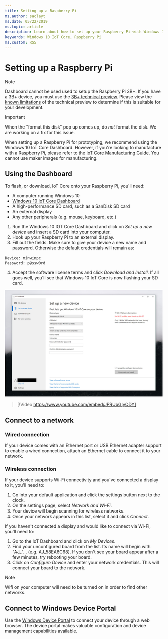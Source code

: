 ```yaml
---
title: Setting up a Raspberry Pi
ms.author: saclayt 
ms.date: 05/22/2019 
ms.topic: article 
description: Learn about how to set up your Raspberry Pi with Windows 10 IoT Core.
keywords: Windows 10 IoT Core, Raspberry Pi
ms.custom: RS5
---
```


# Setting up a Raspberry Pi

> [!NOTE]
> Dashboard cannot be used used to setup the Raspberry Pi 3B+. If you have a 3B+ device, you must use the [3B+ technical preview](https://www.microsoft.com/en-us/software-download/windowsiot). Please view the [known limitations](https://docs.microsoft.com/en-us/windows/iot-core/troubleshooting) of the technical preview to determine if this is suitable for your development.

> [!IMPORTANT]
> When the "format this disk" pop up comes up, do _not_ format the disk. We are working on a fix for this issue.

When setting up a Raspberry Pi for prototyping, we recommend using the Windows 10 IoT Core Dashboard. However, if you're looking to manufacture with a Raspberry Pi, please refer to the [IoT Core Manufacturing Guide](https://docs.microsoft.com/en-us/windows-hardware/manufacture/iot/iot-core-manufacturing-guide). You cannot use maker images for manufacturing.

## Using the Dashboard

To flash, or download, IoT Core onto your Raspberry Pi, you'll need:
* A computer running Windows 10 
* [Windows 10 IoT Core Dashboard](https://docs.microsoft.com/windows/iot-core/downloads)
* A high-performance SD card, such as a SanDisk SD card
* An external display
* Any other peripherals (e.g. mouse, keyboard, etc.)

1. Run the Windows 10 IOT Core Dashboard and click on *Set up a new device* and insert a SD card into your computer.
2. Hook up your Raspberry Pi to an external display.
3. Fill out the fields. Make sure to give your device a new name and password. Otherwise the default credentials will remain as:

```
Device: minwinpc
Password: p@ssw0rd
```

4. Accept the software license terms and click *Download and Install*. If all goes well, you'll see that Windows 10 IoT Core is now flashing your SD card.

![Dashboard screenshot](../media/DeviceSetup/Dashboard-Screenshot.jpg)

> [!Video https://www.youtube.com/embed/JPRUbGIyODY]

## Connect to a network
### Wired connection
If your device comes with an Ethernet port or USB Ethernet adapter support to enable a wired connection, attach an Ethernet cable to connect it to your network.

### Wireless connection
If your device supports Wi-Fi connectivity and you've connected a display to it, you'll need to:

1. Go into your default application and click the settings button next to the clock.
2. On the settings page, select _Network and Wi-Fi_.
3. Your device will begin scanning for wireless networks.
4. Once your network appears in this list, select it and click _Connect_.

If you haven't connected a display and would like to connect via Wi-Fi, you'll need to:

1. Go to the IoT Dashboard and click on _My Devices_.
2. Find your unconfigured board from the list. Its name will begin with "AJ_"... (e.g. AJ_58EA6C68). If you don't see your board appear after a few minutes, try rebooting your board.
3. Click on _Configure Device_ and enter your network credentials. This will connect your board to the network.

> [!NOTE]
> Wifi on your computer will need to be turned on in order to find other networks.

## Connect to Windows Device Portal

Use the [Windows Device Portal](../../manage-your-device/DevicePortal.md) to connect your device through a web browser. The device portal makes valuable configuration and device management capabilities available. 
